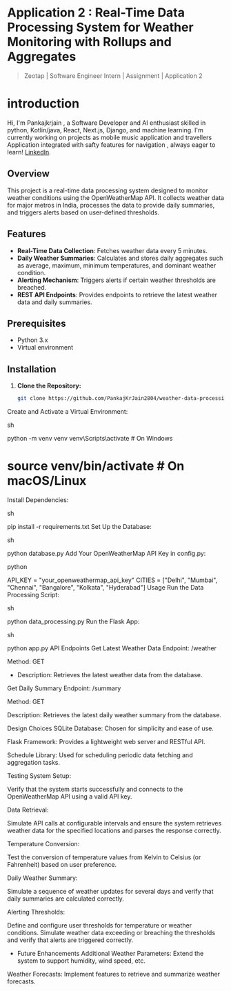 ﻿# Application 2 : Real-Time Data Processing System for Weather Monitoring with Rollups and Aggregates

> Zeotap | Software Engineer Intern | Assignment | Application 2

# introduction

Hi, I'm Pankajkrjain , a Software Developer and AI enthusiast skilled in python, Kotlin/java, React, Next.js, Django, and machine learning. I'm currently working on projects as mobile music application and travellers Application integrated with safty features for navigation , always eager to learn!
[LinkedIn](https://www.linkedin.com/in/pankajkumar2849/). 

## Overview
This project is a real-time data processing system designed to monitor weather conditions using the OpenWeatherMap API. It collects weather data for major metros in India, processes the data to provide daily summaries, and triggers alerts based on user-defined thresholds.

## Features
- **Real-Time Data Collection**: Fetches weather data every 5 minutes.
- **Daily Weather Summaries**: Calculates and stores daily aggregates such as average, maximum, minimum temperatures, and dominant weather condition.
- **Alerting Mechanism**: Triggers alerts if certain weather thresholds are breached.
- **REST API Endpoints**: Provides endpoints to retrieve the latest weather data and daily summaries.

## Prerequisites
- Python 3.x
- Virtual environment

## Installation

1. **Clone the Repository:**
   ```sh
   git clone https://github.com/PankajKrJain2804/weather-data-processing-of-rollups-and-aggregates.git

   
Create and Activate a Virtual Environment:

sh

python -m venv venv
venv\Scripts\activate  # On Windows
# source venv/bin/activate  # On macOS/Linux
Install Dependencies:

sh

pip install -r requirements.txt
Set Up the Database:

sh

python database.py
Add Your OpenWeatherMap API Key in config.py:

python

API_KEY = "your_openweathermap_api_key"
CITIES = ["Delhi", "Mumbai", "Chennai", "Bangalore", "Kolkata", "Hyderabad"]
Usage
Run the Data Processing Script:

sh

python data_processing.py
Run the Flask App:

sh

python app.py
API Endpoints
Get Latest Weather Data
Endpoint: /weather

Method: GET

- Description: Retrieves the latest weather data from the database.

Get Daily Summary
Endpoint: /summary

Method: GET

Description: Retrieves the latest daily weather summary from the database.

Design Choices
SQLite Database: Chosen for simplicity and ease of use.

Flask Framework: Provides a lightweight web server and RESTful API.

Schedule Library: Used for scheduling periodic data fetching and aggregation tasks.

Testing
System Setup:

Verify that the system starts successfully and connects to the OpenWeatherMap API using a valid API key.

Data Retrieval:

Simulate API calls at configurable intervals and ensure the system retrieves weather data for the specified locations and parses the response correctly.

Temperature Conversion:

Test the conversion of temperature values from Kelvin to Celsius (or Fahrenheit) based on user preference.

Daily Weather Summary:

Simulate a sequence of weather updates for several days and verify that daily summaries are calculated correctly.

Alerting Thresholds:

Define and configure user thresholds for temperature or weather conditions. Simulate weather data exceeding or breaching the thresholds and verify that alerts are triggered correctly.

- Future Enhancements
Additional Weather Parameters: Extend the system to support humidity, wind speed, etc.

Weather Forecasts: Implement features to retrieve and summarize weather forecasts.
